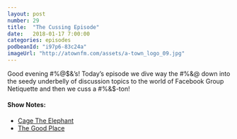 ```yaml
---
layout: post
number: 29
title:  "The Cussing Episode"
date:   2018-01-17 7:00:00
categories: episodes
podbeanId: "i97p6-83c24a"
imageUrl: "http://atownfm.com/assets/a-town_logo_09.jpg"
---
```


Good evening #%@$&’s! Today’s episode we dive way the #%&@ down into the seedy underbelly of discussion topics to the world of Facebook Group Netiquette and then we cuss a #%&$-ton!

<!-- excerpt-end -->

#### Show Notes:
- [Cage The Elephant](https://www.cagetheelephant.com/)
- [The Good Place](https://en.wikipedia.org/wiki/The_Good_Place)